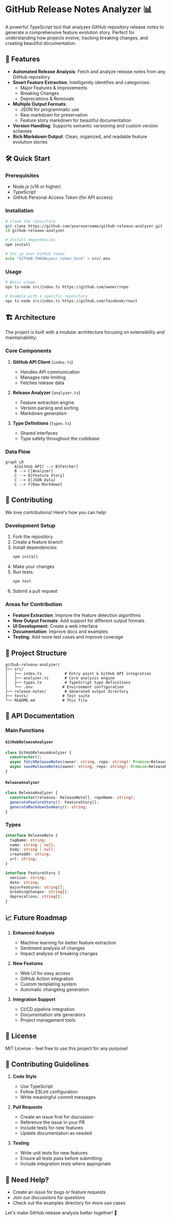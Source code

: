 # GitHub Release Notes Analyzer 📊

A powerful TypeScript tool that analyzes GitHub repository release notes to generate a comprehensive feature evolution story. Perfect for understanding how projects evolve, tracking breaking changes, and creating beautiful documentation.

## 🚀 Features

- **Automated Release Analysis**: Fetch and analyze release notes from any GitHub repository
- **Smart Feature Extraction**: Intelligently identifies and categorizes:
  - Major Features & Improvements
  - Breaking Changes
  - Deprecations & Removals
- **Multiple Output Formats**:
  - JSON for programmatic use
  - Raw markdown for preservation
  - Feature story markdown for beautiful documentation
- **Version Handling**: Supports semantic versioning and custom version schemes
- **Rich Markdown Output**: Clean, organized, and readable feature evolution stories

## 🛠️ Quick Start

### Prerequisites

- Node.js (v16 or higher)
- TypeScript
- GitHub Personal Access Token (for API access)

### Installation

```bash
# Clone the repository
git clone https://github.com/yourusername/github-release-analyzer.git
cd github-release-analyzer

# Install dependencies
npm install

# Set up your GitHub token
echo "GITHUB_TOKEN=your_token_here" > src/.env
```

### Usage

```bash
# Basic usage
npx ts-node src/index.ts https://github.com/owner/repo

# Example with a specific repository
npx ts-node src/index.ts https://github.com/facebook/react
```

## 🏗️ Architecture

The project is built with a modular architecture focusing on extensibility and maintainability:

### Core Components

1. **GitHub API Client** (`index.ts`)
   - Handles API communication
   - Manages rate limiting
   - Fetches release data

2. **Release Analyzer** (`analyzer.ts`)
   - Feature extraction engine
   - Version parsing and sorting
   - Markdown generation

3. **Type Definitions** (`types.ts`)
   - Shared interfaces
   - Type safety throughout the codebase

### Data Flow

```mermaid
graph LR
    A[GitHub API] --> B[Fetcher]
    B --> C[Analyzer]
    C --> D[Feature Story]
    C --> E[JSON Data]
    C --> F[Raw Markdown]
```

## 🤝 Contributing

We love contributions! Here's how you can help:

### Development Setup

1. Fork the repository
2. Create a feature branch
3. Install dependencies:
   ```bash
   npm install
   ```
4. Make your changes
5. Run tests:
   ```bash
   npm test
   ```
6. Submit a pull request

### Areas for Contribution

- **Feature Extraction**: Improve the feature detection algorithms
- **New Output Formats**: Add support for different output formats
- **UI Development**: Create a web interface
- **Documentation**: Improve docs and examples
- **Testing**: Add more test cases and improve coverage

## 📁 Project Structure

```
github-release-analyzer/
├── src/
│   ├── index.ts          # Entry point & GitHub API integration
│   ├── analyzer.ts       # Core analysis engine
│   ├── types.ts          # TypeScript type definitions
│   └── .env             # Environment configuration
├── release-notes/        # Generated output directory
├── tests/               # Test suite
└── README.md            # This file
```

## 🔌 API Documentation

### Main Functions

#### `GitHubReleaseAnalyzer`

```typescript
class GitHubReleaseAnalyzer {
  constructor();
  async fetchReleaseNotes(owner: string, repo: string): Promise<ReleaseNote[]>;
  async saveReleaseNotes(owner: string, repo: string): Promise<ReleaseNote[]>;
}
```

#### `ReleaseAnalyzer`

```typescript
class ReleaseAnalyzer {
  constructor(releases: ReleaseNote[], repoName: string);
  generateFeatureStory(): FeatureStory[];
  generateMarkdownSummary(): string;
}
```

### Types

```typescript
interface ReleaseNote {
  tagName: string;
  name: string | null;
  body: string | null;
  createdAt: string;
  url: string;
}

interface FeatureStory {
  version: string;
  date: string;
  majorFeatures: string[];
  breakingChanges: string[];
  deprecations: string[];
}
```

## 📈 Future Roadmap

1. **Enhanced Analysis**
   - Machine learning for better feature extraction
   - Sentiment analysis of changes
   - Impact analysis of breaking changes

2. **New Features**
   - Web UI for easy access
   - GitHub Action integration
   - Custom templating system
   - Automatic changelog generation

3. **Integration Support**
   - CI/CD pipeline integration
   - Documentation site generators
   - Project management tools

## 📝 License

MIT License - feel free to use this project for any purpose!

## 🙏 Contributing Guidelines

1. **Code Style**
   - Use TypeScript
   - Follow ESLint configuration
   - Write meaningful commit messages

2. **Pull Requests**
   - Create an issue first for discussion
   - Reference the issue in your PR
   - Include tests for new features
   - Update documentation as needed

3. **Testing**
   - Write unit tests for new features
   - Ensure all tests pass before submitting
   - Include integration tests where appropriate

## 🤔 Need Help?

- Create an issue for bugs or feature requests
- Join our discussions for questions
- Check out the examples directory for more use cases

Let's make GitHub release analysis better together! 🚀